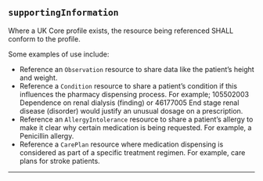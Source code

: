 ## `supportingInformation`

Where a UK Core profile exists, the resource being referenced SHALL conform to the profile.

Some examples of use include:

- Reference an `Observation` resource to share data like the patient’s height and weight.
- Reference a `Condition` resource to share a patient’s condition if this influences the pharmacy dispensing process. For example; 105502003 Dependence on renal dialysis (finding) or 46177005 End stage renal disease (disorder) would justify an unusual dosage on a prescription.
- Reference an `AllergyIntolerance` resource to share a patient’s allergy to make it clear why certain medication is being requested. For example, a Penicillin allergy.
- Reference a `CarePlan` resource where medication dispensing is considered as part of a specific treatment regimen. For example, care plans for stroke patients.




---
